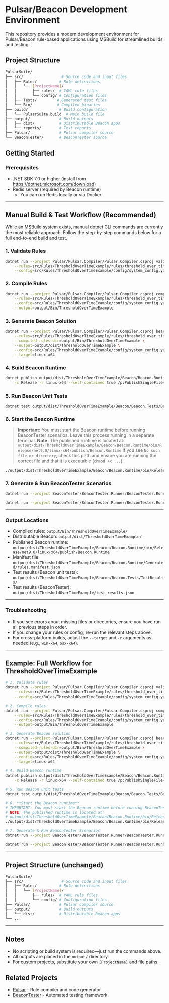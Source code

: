 # Pulsar/Beacon Development Environment

This repository provides a modern development environment for Pulsar/Beacon rule-based applications using MSBuild for streamlined builds and testing.

## Project Structure

```bash
PulsarSuite/
├── src/                 # Source code and input files
│   ├── Rules/          # Rule definitions
│   │   └── [ProjectName]/
│   │       ├── rules/  # YAML rule files
│   │       └── config/ # Configuration files
│   ├── Tests/         # Generated test files
│   └── Bin/           # Compiled binaries
├── build/              # Build configuration
│   └── PulsarSuite.build  # Main build file
├── output/             # Build outputs
│   ├── dist/           # Distributable Beacon apps
│   └── reports/        # Test reports
├── Pulsar/             # Pulsar compiler source
└── BeaconTester/       # BeaconTester source
```

## Getting Started

### Prerequisites

- .NET SDK 7.0 or higher (install from <https://dotnet.microsoft.com/download>)
- Redis server (required by Beacon runtime)
  - You can run Redis locally or via Docker

---

## Manual Build & Test Workflow (Recommended)

While an MSBuild system exists, manual dotnet CLI commands are currently the most reliable approach. Follow the step-by-step commands below for a full end-to-end build and test.

### 1. Validate Rules

```sh
dotnet run --project Pulsar/Pulsar.Compiler/Pulsar.Compiler.csproj validate \
    --rules=src/Rules/ThresholdOverTimeExample/rules/threshold_over_time_rules.yaml \
    --config=src/Rules/ThresholdOverTimeExample/config/system_config.yaml
```

### 2. Compile Rules

```sh
dotnet run --project Pulsar/Pulsar.Compiler/Pulsar.Compiler.csproj compile \
    --rules=src/Rules/ThresholdOverTimeExample/rules/threshold_over_time_rules.yaml \
    --config=src/Rules/ThresholdOverTimeExample/config/system_config.yaml \
    --output=output/Bin/ThresholdOverTimeExample
```

### 3. Generate Beacon Solution

```sh
dotnet run --project Pulsar/Pulsar.Compiler/Pulsar.Compiler.csproj beacon \
    --rules=src/Rules/ThresholdOverTimeExample/rules/threshold_over_time_rules.yaml \
    --compiled-rules-dir=output/Bin/ThresholdOverTimeExample \
    --output=output/dist/ThresholdOverTimeExample \
    --config=src/Rules/ThresholdOverTimeExample/config/system_config.yaml \
    --target=linux-x64
```

### 4. Build Beacon Runtime

```sh
dotnet publish output/dist/ThresholdOverTimeExample/Beacon/Beacon.Runtime/Beacon.Runtime.csproj \
    -c Release -r linux-x64 --self-contained true /p:PublishSingleFile=true
```

### 5. Run Beacon Unit Tests

```sh
dotnet test output/dist/ThresholdOverTimeExample/Beacon/Beacon.Tests/Beacon.Tests.csproj
```

### 6. **Start the Beacon Runtime**
>
> **Important:** You must start the Beacon runtime before running BeaconTester scenarios. Leave this process running in a separate terminal.
> **Note:** The published runtime is located at:
> `output/dist/ThresholdOverTimeExample/Beacon/Beacon.Runtime/bin/Release/net9.0/linux-x64/publish/Beacon.Runtime`
> If you see `No such file or directory`, check this path and ensure you are running the correct file and that it is executable (`chmod +x ...`).

```sh
./output/dist/ThresholdOverTimeExample/Beacon/Beacon.Runtime/bin/Release/net9.0/linux-x64/publish/Beacon.Runtime
```

### 7. Generate & Run BeaconTester Scenarios

```sh
dotnet run --project BeaconTester/BeaconTester.Runner/BeaconTester.Runner.csproj generate --rules=src/Rules/ThresholdOverTimeExample/rules/threshold_over_time_rules.yaml --output=output/dist/ThresholdOverTimeExample/test_scenarios.json

dotnet run --project BeaconTester/BeaconTester.Runner/BeaconTester.Runner.csproj run --scenarios=output/dist/ThresholdOverTimeExample/test_scenarios.json --output=output/dist/ThresholdOverTimeExample/test_results.json
```

---

### Output Locations

- Compiled rules: `output/Bin/ThresholdOverTimeExample/`
- Distributable Beacon: `output/dist/ThresholdOverTimeExample/`
- Published Beacon runtime: `output/dist/ThresholdOverTimeExample/Beacon/Beacon.Runtime/bin/Release/net9.0/linux-x64/publish/Beacon.Runtime`
- Manifest file: `output/dist/ThresholdOverTimeExample/Beacon/Beacon.Runtime/Generated/rules.manifest.json`
- Test results (Beacon unit tests): `output/dist/ThresholdOverTimeExample/Beacon/Beacon.Tests/TestResults/`
- Test results (BeaconTester): `output/dist/ThresholdOverTimeExample/test_results.json`

---

### Troubleshooting

- If you see errors about missing files or directories, ensure you have run all previous steps in order.
- If you change your rules or config, re-run the relevant steps above.
- For cross-platform builds, adjust the `--target` and `-r` arguments as needed (e.g., `win-x64`, `osx-x64`).

---

## Example: Full Workflow for ThresholdOverTimeExample

```sh
# 1. Validate rules
dotnet run --project Pulsar/Pulsar.Compiler/Pulsar.Compiler.csproj validate \
    --rules=src/Rules/ThresholdOverTimeExample/rules/threshold_over_time_rules.yaml \
    --config=src/Rules/ThresholdOverTimeExample/config/system_config.yaml

# 2. Compile rules
dotnet run --project Pulsar/Pulsar.Compiler/Pulsar.Compiler.csproj compile \
    --rules=src/Rules/ThresholdOverTimeExample/rules/threshold_over_time_rules.yaml \
    --config=src/Rules/ThresholdOverTimeExample/config/system_config.yaml \
    --output=output/Bin/ThresholdOverTimeExample

# 3. Generate Beacon solution
dotnet run --project Pulsar/Pulsar.Compiler/Pulsar.Compiler.csproj beacon \
    --rules=src/Rules/ThresholdOverTimeExample/rules/threshold_over_time_rules.yaml \
    --compiled-rules-dir=output/Bin/ThresholdOverTimeExample \
    --output=output/dist/ThresholdOverTimeExample \
    --config=src/Rules/ThresholdOverTimeExample/config/system_config.yaml \
    --target=linux-x64

# 4. Build Beacon runtime
dotnet publish output/dist/ThresholdOverTimeExample/Beacon/Beacon.Runtime/Beacon.Runtime.csproj \
    -c Release -r linux-x64 --self-contained true /p:PublishSingleFile=true

# 5. Run Beacon unit tests
dotnet test output/dist/ThresholdOverTimeExample/Beacon/Beacon.Tests/Beacon.Tests.csproj

# 6. **Start the Beacon runtime**
# IMPORTANT: You must start the Beacon runtime before running BeaconTester scenarios. Leave this process running in a separate terminal.
# NOTE: The published runtime is located at:
# output/dist/ThresholdOverTimeExample/Beacon/Beacon.Runtime/bin/Release/net9.0/linux-x64/publish/Beacon.Runtime
./output/dist/ThresholdOverTimeExample/Beacon/Beacon.Runtime/bin/Release/net9.0/linux-x64/publish/Beacon.Runtime

# 7. Generate & Run BeaconTester Scenarios
dotnet run --project BeaconTester/BeaconTester.Runner/BeaconTester.Runner.csproj generate --rules=src/Rules/ThresholdOverTimeExample/rules/threshold_over_time_rules.yaml --output=output/dist/ThresholdOverTimeExample/test_scenarios.json

dotnet run --project BeaconTester/BeaconTester.Runner/BeaconTester.Runner.csproj run --scenarios=output/dist/ThresholdOverTimeExample/test_scenarios.json --output=output/dist/ThresholdOverTimeExample/test_results.json
```

---

## Project Structure (unchanged)

```bash
PulsarSuite/
├── src/                 # Source code and input files
│   ├── Rules/          # Rule definitions
│   │   └── [ProjectName]/
│   │       ├── rules/  # YAML rule files
│   │       └── config/ # Configuration files
├── Pulsar/             # Pulsar compiler source
├── output/             # Build outputs
│   └── dist/           # Distributable Beacon apps
└── ...
```

---

## Notes

- No scripting or build system is required—just run the commands above.
- All outputs are placed in the `output/` directory.
- For custom projects, substitute your own `[ProjectName]` and file paths.

## Related Projects

- [Pulsar](https://github.com/example/pulsar) - Rule compiler and code generator
- [BeaconTester](https://github.com/example/beacontester) - Automated testing framework
